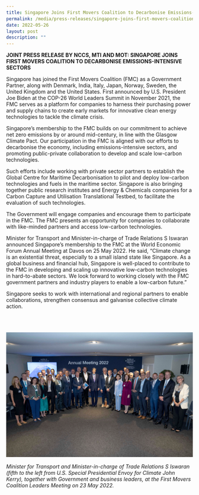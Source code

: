 ```yaml
---
title: Singapore Joins First Movers Coalition to Decarbonise Emissions-Intensive Sectors
permalink: /media/press-releases/singapore-joins-first-movers-coalition-to-decarbonise-emissions-intensive-sectors/
date: 2022-05-26
layout: post
description: ""
---
```

**JOINT PRESS RELEASE BY NCCS, MTI AND MOT: SINGAPORE JOINS FIRST MOVERS COALITION TO DECARBONISE EMISSIONS-INTENSIVE SECTORS**

Singapore has joined the First Movers Coalition (FMC) as a Government Partner, along with Denmark, India, Italy, Japan, Norway, Sweden, the United Kingdom and the United States. First announced by U.S. President Joe Biden at the COP-26 World Leaders Summit in November 2021, the FMC serves as a platform for companies to harness their purchasing power and supply chains to create early markets for innovative clean energy technologies to tackle the climate crisis.

Singapore’s membership to the FMC builds on our commitment to achieve net zero emissions by or around mid-century, in line with the Glasgow Climate Pact. Our participation in the FMC is aligned with our efforts to decarbonise the economy, including emissions-intensive sectors, and promoting public-private collaboration to develop and scale low-carbon technologies.

Such efforts include working with private sector partners to establish the Global Centre for Maritime Decarbonisation to pilot and deploy low-carbon technologies and fuels in the maritime sector.  Singapore is also bringing together public research institutes and Energy & Chemicals companies for a Carbon Capture and Utilisation Translational Testbed, to facilitate the evaluation of such technologies. 

The Government will engage companies and encourage them to participate in the FMC. The FMC presents an opportunity for companies to collaborate with like-minded partners and access low-carbon technologies. 

Minister for Transport and Minister-in-charge of Trade Relations S Iswaran announced Singapore’s membership to the FMC at the World Economic Forum Annual Meeting at Davos on 25 May 2022. He said, “Climate change is an existential threat, especially to a small island state like Singapore. As a global business and financial hub, Singapore is well-placed to contribute to the FMC in developing and scaling up innovative low-carbon technologies in hard-to-abate sectors. We look forward to working closely with the FMC government partners and industry players to enable a low-carbon future.”

Singapore seeks to work with international and regional partners to enable collaborations, strengthen consensus and galvanise collective climate action.

<br><br>

 

![FMC Group Photo](/images/FMC%20Group%20Photo.png)

*Minister for Transport and Minister-in-charge of Trade Relations S Iswaran (fifth to the left from U.S. Special Presidential Envoy for Climate John Kerry), together with Government and business leaders, at the First Movers Coalition Leaders Meeting on 23 May 2022.*
